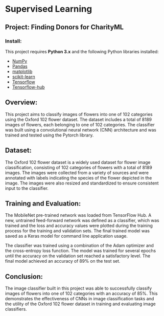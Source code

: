 
# Supervised Learning
## Project: Finding Donors for CharityML

### Install:

This project requires **Python 3.x** and the following Python libraries installed:

- [NumPy](http://www.numpy.org/)
- [Pandas](http://pandas.pydata.org)
- [matplotlib](http://matplotlib.org/)
- [scikit-learn](http://scikit-learn.org/stable/)
- [Tensorflow](https://www.tensorflow.org/)
- [Tensorflow-hub](https://www.tensorflow.org/hub)

## Overview:

This project aims to classify images of flowers into one of 102 categories using the Oxford 102 flower dataset. The dataset includes a total of 8189 images of flowers, each belonging to one of 102 categories. The classifier was built using a convolutional neural network (CNN) architecture and was trained and tested using the Pytorch library.

## Dataset:

The Oxford 102 flower dataset is a widely used dataset for flower image classification, consisting of 102 categories of flowers with a total of 8189 images. The images were collected from a variety of sources and were annotated with labels indicating the species of the flower depicted in the image. The images were also resized and standardized to ensure consistent input to the classifier.

## Training and Evaluation:

The MobileNet pre-trained network was loaded from TensorFlow Hub. A new, untrained feed-forward network was defined as a classifier, which was trained and the loss and accuracy values were plotted during the training process for the training and validation sets. The final trained model was saved as a Keras model for command line application usage.

The classifier was trained using a combination of the Adam optimizer and the cross-entropy loss function. The model was trained for several epochs until the accuracy on the validation set reached a satisfactory level. The final model achieved an accuracy of 89% on the test set.

## Conclusion:

The image classifier built in this project was able to successfully classify images of flowers into one of 102 categories with an accuracy of 85%. This demonstrates the effectiveness of CNNs in image classification tasks and the utility of the Oxford 102 flower dataset in training and evaluating image classifiers.
